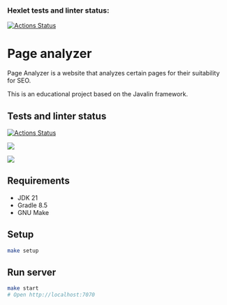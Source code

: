 ### Hexlet tests and linter status:
[![Actions Status](https://github.com/LotBag/java-project-72/actions/workflows/hexlet-check.yml/badge.svg)](https://github.com/LotBag/java-project-72/actions)
# Page analyzer

Page Analyzer is a website that analyzes certain pages for their suitability for SEO.

This is an educational project based on the Javalin framework.

## Tests and linter status
[![Actions Status](https://github.com/LotBag/java-project-72/actions/workflows/hexlet-check.yml/badge.svg)](https://github.com/LotBag/java-project-72/actions)

<a href="https://codeclimate.com/github/LotBag/java-project-72/maintainability"><img src="https://api.codeclimate.com/v1/badges/ca8410609ca3b9a042e0/maintainability" /></a>

<a href="https://codeclimate.com/github/LotBag/java-project-72/test_coverage"><img src="https://api.codeclimate.com/v1/badges/ca8410609ca3b9a042e0/test_coverage" /></a>

## Requirements

* JDK 21
* Gradle 8.5
* GNU Make

## Setup

```bash
make setup
```

## Run server

```bash
make start
# Open http://localhost:7070
```